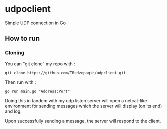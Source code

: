 # udpoclient
Simple UDP connection in Go

## How to run

### Cloning
You can "git clone" my repo with :

```
git clone https://github.com/TRedzepagic/udpclient.git
```
Then run with :

```
go run main.go "Address:Port" 
```

Doing this in tandem with my udp listen server will open a netcat-like environment for sending messages which the server will display (on its end) and log.

Upon successfully sending a message, the server will respond to the client.